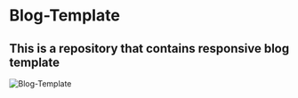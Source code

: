# Blog-Template

## This is a repository that contains responsive blog template

![Blog-Template](https://socialify.git.ci/Ayush7614/Blog-Template/image?forks=1&issues=1&language=1&owner=1&pattern=Brick%20Wall&pulls=1&stargazers=1&theme=Dark)
